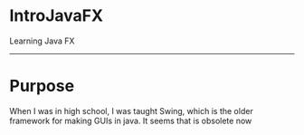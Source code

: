 # IntroJavaFX
Learning Java FX

----

# Purpose
When I was in high school, I was taught Swing, which is the older framework for making GUIs in java. It seems that is obsolete now
